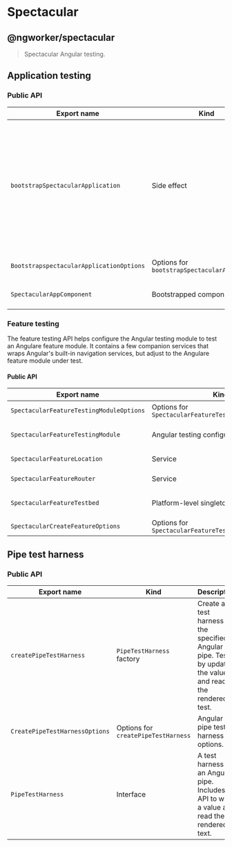 # Spectacular

## @ngworker/spectacular

> Spectacular Angular testing.

## Application testing

### Public API

| Export name                              | Kind                                          | Description                                                                                                                                                |
| ---------------------------------------- | --------------------------------------------- | ---------------------------------------------------------------------------------------------------------------------------------------------------------- |
| `bootstrapSpectacularApplication`        | Side effect                                   | Bootstrap a test application with the specified metadata. Useful to test configuration Angular modules, bootstrap listeners, and application initializers. |
| `BootstrapspectacularApplicationOptions` | Options for `bootstrapSpectacularApplication` | Spectacular application options.                                                                                                                           |
| `SpectacularAppComponent`                | Bootstrapped component                        | A root component for testing.                                                                                                                              |

### Feature testing

The feature testing API helps configure the Angular testing module to test an
Angulare feature module. It contains a few companion services that wraps
Angular's built-in navigation services, but adjust to the Angulare feature
module under test.

#### Public API

| Export name                              | Kind                                                  | Description                                                                                                                    |
| ---------------------------------------- | ----------------------------------------------------- | ------------------------------------------------------------------------------------------------------------------------------ |
| `SpectacularFeatureTestingModuleOptions` | Options for `SpectacularFeatureTestingModule`         | Feature testing options for `SpectacularFeatureTestingModule.withFeature`.                                                     |
| `SpectacularFeatureTestingModule`        | Angular testing configuration module                  | Configures the `RouterTestingModule` and provides Spectactular services for testing feature modules.                           |
| `SpectacularFeatureLocation`             | Service                                               | A subset of Angular's `Location` API adjusted to the Angular feature module under test.                                        |
| `SpectacularFeatureRouter`               | Service                                               | A subset og Angular's `Router` API adjusted to the Angular feature module under test.                                          |
| `SpectacularFeatureTestbed`              | Platform-level singleton service                      | Configures `SpectacularFeatureTestingModule`, bootstraps `SpectacularAppComponent` and navigates to the default feature route. |
| `SpectacularCreateFeatureOptions`        | Options for `SpectacularFeatureTestbed.createFeature` | Testbed feature testing options.                                                                                               |

## Pipe test harness

### Public API

| Export name                    | Kind                                | Description                                                                                                        |
| ------------------------------ | ----------------------------------- | ------------------------------------------------------------------------------------------------------------------ |
| `createPipeTestHarness`        | `PipeTestHarness` factory           | Create a test harness for the specified Angular pipe. Test it by updating the value and reading the rendered test. |
| `CreatePipeTestHarnessOptions` | Options for `createPipeTestHarness` | Angular pipe test harness options.                                                                                 |
| `PipeTestHarness`              | Interface                           | A test harness for an Angular pipe. Includes an API to write a value and read the rendered text.                   |
